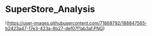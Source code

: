 ﻿# SuperStore_Analysis
!(https://user-images.githubusercontent.com/71868792/188847565-b2423a47-17e3-423a-8b27-def07f1ab3af.PNG)
